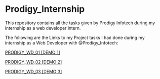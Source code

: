 # Prodigy_Internship
This repository contains all the tasks given by Prodigy Infotech during my internship as a web developer intern.

The following are the Links to my Project tasks I had done during my internship as a Web Developer with @Prodigy_Infotech:

[PRODIGY_WD_01 [DEMO 1]](https://hafiznoushad.github.io/Prodigy_Internship/PRODIGY_WD_01)

[PRODIGY_WD_02 [DEMO 2]](https://hafiznoushad.github.io/Prodigy_Internship/PRODIGY_WD_02)

[PRODIGY_WD_03 [DEMO 3]](https://hafiznoushad.github.io/Prodigy_Internship/PRODIGY_WD_03)
